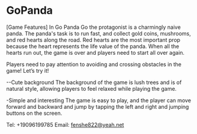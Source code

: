 # GoPanda

[Game Features]
In Go Panda Go the protagonist is a charmingly naive panda. The panda's task is to run fast, and collect gold coins, mushrooms, and red hearts along the road. Red hearts are the most important prop because the heart represents the life value of the panda. When all the hearts run out, the game is over and players need to start all over again.

Players need to pay attention to avoiding and crossing obstacles in the game!
Let’s try it!

--Cute background
The background of the game is lush trees and is of natural style, allowing players to feel relaxed  while playing the game.

-Simple and interesting
The game is easy to play, and the player can move forward and backward and jump by tapping the left and right and jumping buttons on the screen.

Tel: +19096199785
Email: fenshe822@yeah.net
